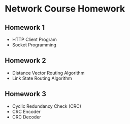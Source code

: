 # Network Course Homework
## Homework 1
- HTTP Client Program
- Socket Programming

## Homework 2
- Distance Vector Routing Algorithm
- Link State Routing Algorithm

## Homework 3
- Cyclic Redundancy Check (CRC)
- CRC Encoder
- CRC Decoder
